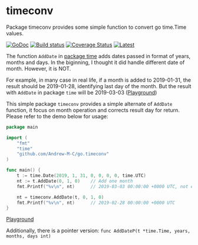 # timeconv

Package timeconv provides some simple function to convert go time.Time values.

[![GoDoc](https://godoc.org/github.com/Andrew-M-C/go.timeconv?status.svg)](https://godoc.org/github.com/Andrew-M-C/go.timeconv)
[![Build status](https://travis-ci.org/Andrew-M-C/go.timeconv.svg?branch=master)](https://travis-ci.org/Andrew-M-C/go.timeconv)
[![Coverage Status](https://coveralls.io/repos/github/Andrew-M-C/go.timeconv/badge.svg?branch=master)](https://coveralls.io/github/Andrew-M-C/go.timeconv?branch=master)
[![Latest](https://img.shields.io/badge/latest-v0.3.0-blue.svg)](https://github.com/Andrew-M-C/go.timeconv/tree/v0.3.0)

The function `AddDate` in  [package time](https://golang.org/pkg/time/) adds dates passed in format of years, months and days. In the biginning, I thought it did handle different date of month. However, it is NOT.

For example, in many case in real life, if a month is added to 2019-01-31, the result should be 2019-01-28, identifying last day of the month. But the result with `AddDate` in package `time` will be 2019-03-03 ([Playground](https://play.golang.org/p/3eWrvAVzHUm))

This simple package `timeconv` provides a simple alternate of `AddDate` function, it focus on month operation and corrects result day for return. Please refer to the demo below for usage:

```go
package main

import (
	"fmt"
	"time"
	"github.com/Andrew-M-C/go.timeconv"
)

func main() {
	t := time.Date(2019, 1, 31, 0, 0, 0, 0, time.UTC)
	nt := t.AddDate(0, 1, 0)	// Add one month
	fmt.Printf("%v\n", nt)		// 2019-03-03 00:00:00 +0000 UTC, not expected

	nt = timeconv.AddDate(t, 0, 1, 0)
	fmt.Printf("%v\n", nt)		// 2019-02-28 00:00:00 +0000 UTC
}
```

[Playground](https://play.golang.org/p/-2tnI8Ejxwh)

Additionally, there is a pointer version: `func AddDateP(t *time.Time, years, months, days int)`
